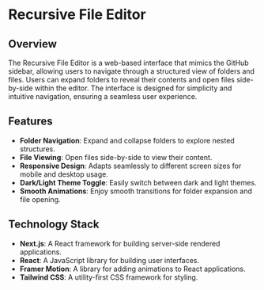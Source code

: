 # Recursive File Editor

## Overview

The Recursive File Editor is a web-based interface that mimics the GitHub sidebar, allowing users to navigate through a structured view of folders and files. Users can expand folders to reveal their contents and open files side-by-side within the editor. The interface is designed for simplicity and intuitive navigation, ensuring a seamless user experience.

## Features

- **Folder Navigation**: Expand and collapse folders to explore nested structures.
- **File Viewing**: Open files side-by-side to view their content.
- **Responsive Design**: Adapts seamlessly to different screen sizes for mobile and desktop usage.
- **Dark/Light Theme Toggle**: Easily switch between dark and light themes.
- **Smooth Animations**: Enjoy smooth transitions for folder expansion and file opening.

## Technology Stack

- **Next.js**: A React framework for building server-side rendered applications.
- **React**: A JavaScript library for building user interfaces.
- **Framer Motion**: A library for adding animations to React applications.
- **Tailwind CSS**: A utility-first CSS framework for styling.

